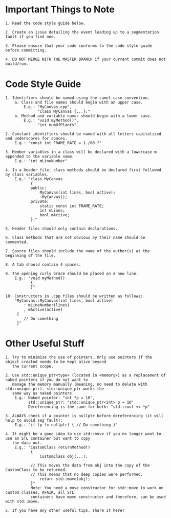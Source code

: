 # Important Things to Note
	1. Read the code style guide below.
	
	2. Create an issue detailing the event leading up to a segmentation fault if you find one.
	
	3. Please ensure that your code conforms to the code style guide before committing.
	
	4. DO NOT MERGE WITH THE MASTER BRANCH if your current commit does not build/run.

# Code Style Guide
	1. Identifiers should be named using the camel-case convention.
		a. Class and file names should begin with an upper case.
			E.g.: "MyCanvas.cpp",
				  "class MyCanvas {...};"
		b. Method and variable names should begin with a lower case.
			E.g.: "void myMethod()",
				  "int numOfPlants"
			
	2. Constant identifiers should be named with all letters capitalized and underscores for spaces.
		E.g.: "const int FRAME_RATE = 1./60.f"
		
	3. Member variables in a class will be declared with a lowercase m appended to the variable name.
		E.g.: "int mLineNumber"
	
	4. In a header file, class methods should be declared first followed by class variables.
		E.g.: "class MyCanvas
			   {
			   public:
			       MyCanvas(int lines, bool active);
				   ~MyCanvas();
			   private:
			       static const int FRAME_RATE;
				   int mLines;
				   bool mActive;
			   };"
	
	5. Header files should only contain declarations.
	
	6. Class methods that are not obvious by their name should be commented.
	
	7. Source files should include the name of the author(s) at the beginning of the file.
	
	8. A tab should contain 4 spaces.
	
	9. The opening curly brace should be placed on a new line.
		E.g.: "void myMethod()
			   {
			   }"
	
	10. Constructors in .cpp files should be written as follows:
		"MyCanvas::MyCanvas(int lines, bool active)
			: mLineNumber(lines)
			, mActive(active)
		 {
		 	// Do something
		 }"

# Other Useful Stuff
	1. Try to minimize the use of pointers. Only use pointers if the object created needs to be kept alive beyond
	   the current scope.
	   
	2. Use std::unique_ptr<type> (located in <memory>) as a replacement of naked pointers if you do not want to
	   manage the memory manually (meaning, no need to delete with std::unique_ptr). std::unique_ptr works the
	   same way as naked pointers.
		E.g.: Naked pointer: "int *p = 10",
		      std::unique_ptr: "std::unique_ptr<int> p = 10"
		      Dereferencing is the same for both: "std::cout << *p"
		      
	3. ALWAYS check if a pointer is nullptr before dereferencing (it will help to avoid seg fault):
		E.g.: "if (p != nullptr) { // Do something }"
		
	4. It might be a good idea to use std::move if you no longer want to use an STL container but want to copy
	   the data out.
		E.g.: "CustomClass returnMethod()
		       {
		           CustomClass obj(...);
			   
			   // This moves the data from obj into the copy of the CustomClass to be returned.
			   // This means that no deep copies were performed.
		           return std::move(obj);
		       }"
		       Note: You need a move constructor for std::move to work on custom classes. AFAIK, all STL
		       containers have move constructor and therefore, can be used with std::move.
		       
	5. If you have any other useful tips, share it here!
